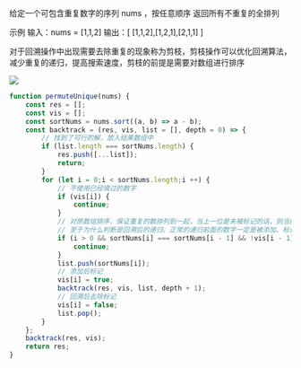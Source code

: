 给定一个可包含重复数字的序列 nums ，按任意顺序 返回所有不重复的全排列

示例
输入：nums = [1,1,2]
输出：[ [1,1,2],[1,2,1],[2,1,1] ]

对于回溯操作中出现需要去除重复的现象称为剪枝，剪枝操作可以优化回溯算法，减少重复的递归，提高搜索速度，剪枝的前提是需要对数组进行排序

![](https://pic.leetcode-cn.com/ddb3425584f42015765c51bd5d85589842b74be2040a5ca8177283d060cf5dc9-image.png)

```js
function permuteUnique(nums) {
    const res = [];
    const vis = [];
    const sortNums = nums.sort((a, b) => a - b);
    const backtrack = (res, vis, list = [], depth = 0) => {
        // 找到了可行的解，放入结果数组中
        if (list.length === sortNums.length) {
            res.push([...list]);
            return;
        }
        for (let i = 0;i < sortNums.length;i ++) {
            // 不使用已经填过的数字
            if (vis[i]) {
                continue;
            }
            // 对原数组排序，保证重复的数排列到一起，当上一位是未被标记的话，则当前是回溯操作后的递归，即同一层级的二叉树的节点已经有相同的组合已经被添加到了结果数组中，不再进行添加，否则会重复
            // 至于为什么判断是回溯后的递归，正常的递归前面的数字一定是被添加、标记的
            if (i > 0 && sortNums[i] === sortNums[i - 1] && !vis[i - 1]) {
                continue;
            }
            list.push(sortNums[i]);
            // 添加后标记
            vis[i] = true;
            backtrack(res, vis, list, depth + 1);
            // 回溯后去除标记
            vis[i] = false;
            list.pop();
        }
    };
    backtrack(res, vis);
    return res;
}
```